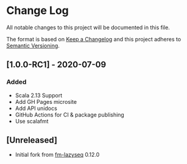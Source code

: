 # Change Log

All notable changes to this project will be documented in this file.

The format is based on [Keep a Changelog](http://keepachangelog.com/)
and this project adheres to [Semantic Versioning](http://semver.org/).

## [1.0.0-RC1] - 2020-07-09
### Added
- Scala 2.13 Support
- Add GH Pages microsite
- Add API unidocs
- GitHub Actions for CI & package publishing
- Use scalafmt

## [Unreleased]
- Initial fork from [fm-lazyseq](https://github.com/frugalmechanic/fm-lazyseq) 0.12.0
